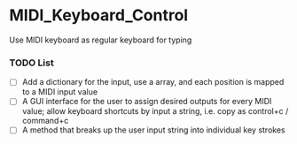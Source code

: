 # MIDI_Keyboard_Control
Use MIDI keyboard as regular keyboard for typing

### TODO List
- [ ] Add a dictionary for the input, use a array, and each position is mapped to a MIDI input value
- [ ] A GUI interface for the user to assign desired outputs for every MIDI value; allow keyboard shortcuts by input a string, i.e. copy as control+c / command+c
- [ ] A method that breaks up the user input string into individual key strokes
